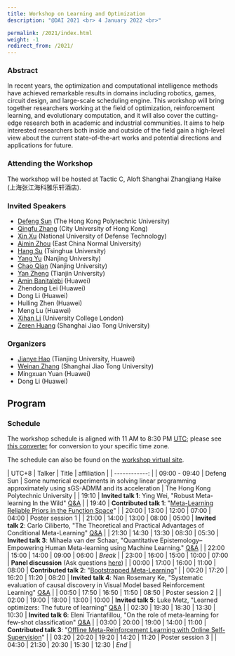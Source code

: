 ```yaml
---
title: Workshop on Learning and Optimization
description: "@DAI 2021 <br> 4 January 2022 <br>"

permalink: /2021/index.html
weight: -1
redirect_from: /2021/
---
```


### Abstract

In recent years, the optimization and computational intelligence methods have achieved remarkable results in domains including robotics, games, circuit design, and large-scale scheduling engine. This workshop will bring together researchers working at the field of optimization, reinforcement learning, and evolutionary computation, and it will also cover the cutting-edge research both in academic and industrial communities. It aims to help interested researchers both inside and outside of the field gain a high-level view about the current state-of-the-art works and potential directions and applications for future.

### Attending the Workshop
The workshop will be hosted at Tactic C, Aloft Shanghai Zhangjiang Haike (上海张江海科雅乐轩酒店). 

### Invited Speakers

- [Defeng Sun](https://www.polyu.edu.hk/ama/profile/dfsun/) (The Hong Kong Polytechnic University)
  <!--  **Title**  -->
- [Qingfu Zhang](https://www.cs.cityu.edu.hk/~qzhan7/index.html) (City University of Hong Kong)
  <!--   **Title**  -->
- [Xin Xu](http://www.jilsa.net/xinxu.html) (National University of Defense Technology)
  <!--  **Title**  -->
- [Aimin Zhou](https://faculty.ecnu.edu.cn/_s16/zam/main.psp) (East China Normal University)
  <!--  **Title**  -->
- [Hang Su](https://www.suhangss.me/) (Tsinghua University)
  <!--  **Title**  -->
- [Yang Yu](https://www.yuque.com/eyounx/home) (Nanjing University)
  <!--  **Title**  -->
- [Chao Qian](http://www.lamda.nju.edu.cn/qianc/) (Nanjing University)
- [Yan Zheng](https://yanzzzzz.github.io/) (Tianjin University)
- [Amin Banitalebi](https://abanitalebi.github.io) (Huawei)
- Zhendong Lei (Huawei)
- Dong Li (Huawei)
- Huiling Zhen (Huawei)
- Meng Lu (Huawei)
- [Xihan Li](https://snowkylin.github.io/) (University College London)
- [Zeren Huang](https://dblp.org/pid/248/8238.html) (Shanghai Jiao Tong University)

<!--
## Spotlights
### Morning Session
- [**Title**.](slides/metalearn2020-paper.pdf)
 *Authors*

### Afternoon Session
- [**Title**.](slides/metalearn2020-paper.pdf)
 *Authors*
-->

### Organizers

- [Jianye Hao](http://www.icdai.org/jianye.html) (Tianjing University, Huawei)
- [Weinan Zhang](https://wnzhang.net/) (Shanghai Jiao Tong University)
- Mingxuan Yuan (Huawei)
- Dong Li (Huawei)


## Program

### Schedule

The workshop schedule is aligned with 11 AM to 8:30 PM [UTC](https://www.timeanddate.com/worldclock/timezone/utc); please see [this converter](https://www.timeanddate.com/worldclock/fixedtime.html?msg=Workshop+on+Meta-Learning+%28MetaLearn+2021%29&iso=20211213T11) for conversion to your specific time zone.

The schedule can also be found on the [workshop virtual site](https://neurips.cc/virtual/2021/workshop/21867).

| UTC+8           | Talker   |     Title  |   affiliation |
| ------------: | 
| 09:00 - 09:40 |  Defeng Sun   | Some numerical experiments in solving linear programming approximately using sGS-ADMM and its acceleration | The Hong Kong Polytechnic University |
|         19:10 | **Invited talk 1**: Ying Wei, "Robust Meta-learning In the Wild" [Q&A](https://app.sli.do/event/eMMD9KMrtvXGVq8MTzTsRs) |
|         19:40 | **Contributed talk 1**: "[Meta-Learning Reliable Priors in the Function Space](https://openreview.net/forum?id=UHgSQilPX-7)" |
|         20:00 |        13:00 |          12:00 |          07:00 |           04:00 | Poster session 1 |
|         21:00 |        14:00 |          13:00 |          08:00 |           05:00 | **Invited talk 2**: Carlo Ciliberto, "The Theoretical and Practical Advantages of Conditional Meta-Learning" [Q&A](https://app.sli.do/event/eF7qGQEPgJWAmF5ZnHTU2s) |
|         21:30 |        14:30 |          13:30 |          08:30 |           05:30 | **Invited talk 3**: Mihaela van der Schaar, "Quantitative Epistemology– Empowering Human Meta-learning using Machine Learning." [Q&A](https://app.sli.do/event/iPxmemcmJMbx2rAkF6qzu2) |
|         22:00 |        15:00 |          14:00 |          09:00 |           06:00 | _Break_ |
|         23:00 |        16:00 |          15:00 |          10:00 |           07:00 | **Panel discussion** (Ask questions [here](https://app.sli.do/event/gofQFfv6GTuPux8PebvmnR)) |
|         00:00 |        17:00 |          16:00 |          11:00 |           08:00 | **Contributed talk 2**: "[Bootstrapped Meta-Learning](https://openreview.net/forum?id=l0p8mc_xSRN)" |
|         00:20 |        17:20 |          16:20 |          11:20 |           08:20 | **Invited talk 4**: ‪Nan Rosemary Ke‬, "Systematic evaluation of causal discovery in Visual Model based Reinforcement Learning" [Q&A](https://app.sli.do/event/sKX3ntNNRSG5kspfEEjpra) |
|         00:50 |        17:50 |          16:50 |          11:50 |           08:50 | Poster session 2 |
|         02:00 |        19:00 |          18:00 |          13:00 |           10:00 | **Invited talk 5**: Luke Metz, "Learned optimizers: The future of learning" [Q&A](https://app.sli.do/event/3gErnMS3vdePoSCcq31omD) |
|         02:30 |        19:30 |          18:30 |          13:30 |           10:30 | **Invited talk 6**: Eleni Triantafillou, "On the role of meta-learning for few-shot classification" [Q&A](https://app.sli.do/event/uNGvgfiYPd6boGHxKfRxuk) |
|         03:00 |        20:00 |          19:00 |          14:00 |           11:00 | **Contributed talk 3**: "[Offline Meta-Reinforcement Learning with Online Self-Supervision](https://openreview.net/forum?id=j8FYUjh_q2v)" |
|         03:20 |        20:20 |          19:20 |          14:20 |           11:20 | Poster session 3 |
|         04:30 |        21:30 |          20:30 |          15:30 |           12:30 | _End_ |



<!-- ## Past Workshops

[Workshop on Meta-Learning (MetaLearn 2017) @ NeurIPS 2017](https://meta-learn.github.io/2017/)

[Workshop on Meta-Learning (MetaLearn 2018) @ NeurIPS 2018](https://meta-learn.github.io/2018/)

[Workshop on Meta-Learning (MetaLearn 2019) @ NeurIPS 2019](https://meta-learn.github.io/2019/)

[Workshop on Meta-Learning (MetaLearn 2020) @ NeurIPS 2020](https://meta-learn.github.io/2020/) -->

<!--
## Sponsors

We are grateful for the support of our sponsors, which enabled us to offer XX to several participants.
-->
